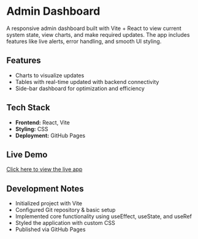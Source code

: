 # Admin Dashboard
A responsive admin dashboard built with Vite + React to view current system state, view charts, and make required updates. The app includes features like live alerts, error handling, and smooth UI styling.

## Features
- Charts to visualize updates
- Tables with real-time updated with backend connectivity
- Side-bar dashboard for optimization and efficiency

## Tech Stack
- **Frontend:** React, Vite
- **Styling:** CSS
- **Deployment:** GitHub Pages

## Live Demo
[Click here to view the live app](https://ifatima163.github.io/Weather-App-with-OpenWeatherMap-API/)

## Development Notes
- Initialized project with Vite
- Configured Git repository & basic setup
- Implemented core functionality using useEffect, useState, and useRef
- Styled the application with custom CSS
- Published via GitHub Pages